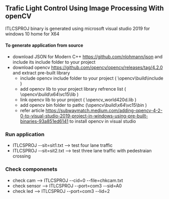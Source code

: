 ## Trafic Light Control Using Image Processing With openCV 

ITLCSPROJ binary is generated using microsoft visual studio 2019 for windows 10 home for X64

#### To generate application from source 
 - download JSON for Modern C++  https://github.com/nlohmann/json and include its include folder to your project
 - download opencv https://github.com/opencv/opencv/releases/tag/4.2.0 and extract pre-built library 
   - include opencv include folder to your project ( \opencv\build\include )
   - add opencv lib to your project library refrence list ( \opencv\build\x64\vc15\lib )
   - link opencv lib to your project ( \opencv_world420d.lib )
   - add opencv bin folder to pathc (\opencv\build\x64\vc15\bin )
   - refer article  https://subwaymatch.medium.com/adding-opencv-4-2-0-to-visual-studio-2019-project-in-windows-using-pre-built-binaries-93a851ed6141 to install opencv in visual studio

### Run application
  - ITLCSPROJ --sit=sit1.txt  --> test four lane traffic
  - ITLCSPROJ --sit=sit2.txt  --> test three lane traffic with pedestraian crossing
  
  
### Check componenets
   - check cam  --> ITLCSPROJ --cid=0 --file=chkcam.txt
   - check sensor --> ITLCSPROJ --port=com3 --sid=A0
   - check led --> ITLCSPROJ --port=com3 --lid=2 
